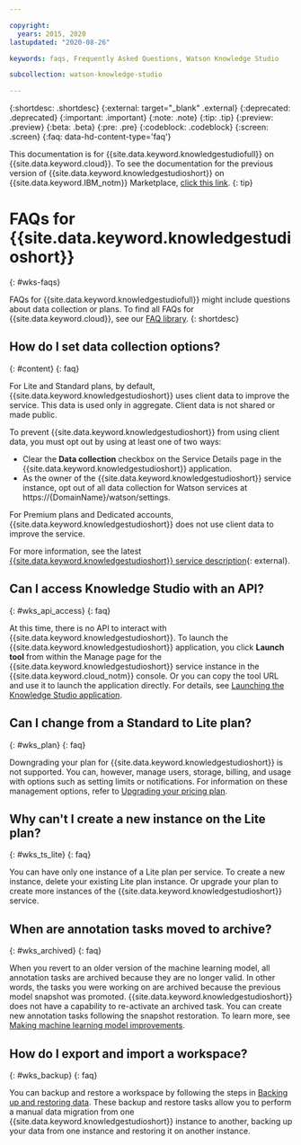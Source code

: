 ```yaml
---

copyright:
  years: 2015, 2020
lastupdated: "2020-08-26"

keywords: faqs, Frequently Asked Questions, Watson Knowledge Studio

subcollection: watson-knowledge-studio

---
```


{:shortdesc: .shortdesc}
{:external: target="_blank" .external}
{:deprecated: .deprecated}
{:important: .important}
{:note: .note}
{:tip: .tip}
{:preview: .preview}
{:beta: .beta}
{:pre: .pre}
{:codeblock: .codeblock}
{:screen: .screen}
{:faq: data-hd-content-type='faq'}

This documentation is for {{site.data.keyword.knowledgestudiofull}} on {{site.data.keyword.cloud}}. To see the documentation for the previous version of {{site.data.keyword.knowledgestudioshort}} on {{site.data.keyword.IBM_notm}} Marketplace, [click this link](/docs/knowledge-studio?topic=knowledge-studio-troubleshooting).
{: tip}

# FAQs for {{site.data.keyword.knowledgestudioshort}}
{: #wks-faqs}

FAQs for {{site.data.keyword.knowledgestudiofull}} might include questions about data collection or plans. To find all FAQs for {{site.data.keyword.cloud}}, see our [FAQ library](/docs/faqs).
{: shortdesc}

## How do I set data collection options?
{: #content}
{: faq}

For Lite and Standard plans, by default, {{site.data.keyword.knowledgestudioshort}} uses client data to improve the service. This data is used only in aggregate. Client data is not shared or made public.

To prevent {{site.data.keyword.knowledgestudioshort}} from using client data, you must opt out by using at least one of two ways:

- Clear the **Data collection** checkbox on the Service Details page in the {{site.data.keyword.knowledgestudioshort}} application.
- As the owner of the {{site.data.keyword.knowledgestudioshort}} service instance, opt out of all data collection for Watson services at https://{DomainName}/watson/settings.

For Premium plans and Dedicated accounts, {{site.data.keyword.knowledgestudioshort}} does not use client data to improve the service.

For more information, see the latest [{{site.data.keyword.knowledgestudioshort}} service description](https://www.ibm.com/software/sla/sladb.nsf/searchsaas/?searchview&searchorder=4&searchmax=0&query=Knowledge+Studio){: external}.

## Can I access Knowledge Studio with an API?
{: #wks_api_access}
{: faq}

At this time, there is no API to interact with {{site.data.keyword.knowledgestudioshort}}.
To launch the {{site.data.keyword.knowledgestudioshort}} application, you click **Launch tool** from within the Manage page for the {{site.data.keyword.knowledgestudioshort}} service instance in the {{site.data.keyword.cloud_notm}} console.  Or you can copy the tool URL and use it to launch the application directly.  For details, see [Launching the Knowledge Studio application](docs/watson-knowledge-studio?topic=watson-knowledge-studio-wks_tutintro#launching-the-knowledge-studio-application).

## Can I change from a Standard to Lite plan?
{: #wks_plan}
{: faq}

Downgrading your plan for {{site.data.keyword.knowledgestudioshort}} is not supported.  You can, however, manage users, storage, billing, and usage with options such as setting limits or notifications. For information on these management options, refer to [Upgrading your pricing plan](/docs/watson-knowledge-studio?topic=watson-knowledge-studio-upgrade).

## Why can't I create a new instance on the Lite plan?
{: #wks_ts_lite}
{: faq}

You can have only one instance of a Lite plan per service. To create a new instance, delete your existing Lite plan instance. Or upgrade your plan to create more instances of the {{site.data.keyword.knowledgestudioshort}} service.

## When are annotation tasks moved to archive?
{: #wks_archived}
{: faq}

When you revert to an older version of the machine learning model, all annotation tasks are archived because they are no longer valid. In other words, the tasks you were working on are archived because the previous model snapshot was promoted. {{site.data.keyword.knowledgestudioshort}} does not have a capability to re-activate an archived task. You can create new annotation tasks following the snapshot restoration.  To learn more, see [Making machine learning model improvements](/docs/watson-knowledge-studio?topic=watson-knowledge-studio-improve-ml).

## How do I export and import a workspace?
{: #wks_backup}
{: faq}

You can backup and restore a workspace by following the steps in [Backing up and restoring data](/docs/watson-knowledge-studio?topic=watson-knowledge-studio-backup-restore). These backup and restore tasks allow you to perform a manual data migration from one {{site.data.keyword.knowledgestudioshort}} instance to another, backing up your data from one instance and restoring it on another instance.
